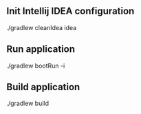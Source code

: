 ## Init Intellij IDEA configuration
./gradlew cleanIdea idea

## Run application
./gradlew bootRun -i

## Build application
./gradlew build
